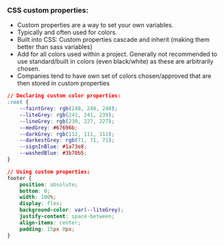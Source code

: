 ### CSS custom properties:
- Custom properties are a way to set your own variables.
- Typically and often used for colors. 
- Built into CSS: Custom properties cascade and inherit (making them better than sass variables)
- Add for all colors used within a project. Generally not recommended to use standard/built in colors (even black/white) as these are arbitrarily chosen.
- Companies tend to have own set of colors chosen/approved that are then stored in custom properties

```css
// Declaring custom color properties:
:root {
	--faintGrey: rgb(248, 248, 248);
	--liteGrey: rgb(241, 241, 239);
	--lineGrey: rgb(230, 227, 227);
	--medGrey: #67696b;
	--darkGrey: rgb(112, 111, 111);
	--darkestGrey: rgb(71, 71, 71);
	--signInBlue: #1a73e8;
	--washedBlue: #3b70b5;
}

// Using custom properties:
footer {
	position: absolute;
	bottom: 0;
	width: 100%;
	display: flex;
	background-color: var(--liteGrey);
	justify-content: space-between;
	align-items: center;
	padding: 15px 0px;
}
```
